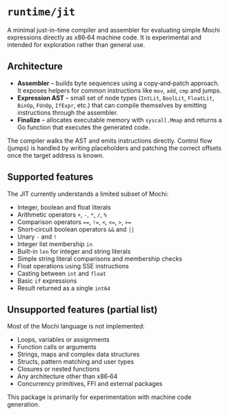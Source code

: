 # `runtime/jit`

A minimal just-in-time compiler and assembler for evaluating simple Mochi
expressions directly as x86‑64 machine code.  It is experimental and intended
for exploration rather than general use.

## Architecture

* **Assembler** – builds byte sequences using a copy‑and‑patch approach.  It
  exposes helpers for common instructions like `mov`, `add`, `cmp` and jumps.
* **Expression AST** – small set of node types (`IntLit`, `BoolLit`, `FloatLit`,
  `BinOp`, `FUnOp`, `IfExpr`, etc.) that can compile themselves by emitting
  instructions through the assembler.
* **Finalize** – allocates executable memory with `syscall.Mmap` and returns a
  Go function that executes the generated code.

The compiler walks the AST and emits instructions directly.  Control flow
(jumps) is handled by writing placeholders and patching the correct offsets once
the target address is known.

## Supported features

The JIT currently understands a limited subset of Mochi:

* Integer, boolean and float literals
* Arithmetic operators `+`, `-`, `*`, `/`, `%`
* Comparison operators `==`, `!=`, `<`, `<=`, `>`, `>=`
* Short‑circuit boolean operators `&&` and `||`
* Unary `-` and `!`
* Integer list membership `in`
* Built-in `len` for integer and string literals
* Simple string literal comparisons and membership checks
* Float operations using SSE instructions
* Casting between `int` and `float`
* Basic `if` expressions
* Result returned as a single `int64`

## Unsupported features (partial list)

Most of the Mochi language is not implemented:

* Loops, variables or assignments
* Function calls or arguments
* Strings, maps and complex data structures
* Structs, pattern matching and user types
* Closures or nested functions
* Any architecture other than x86‑64
* Concurrency primitives, FFI and external packages

This package is primarily for experimentation with machine code generation.

